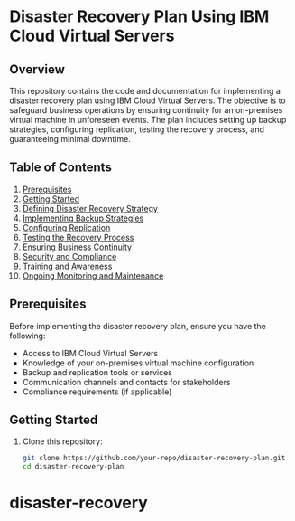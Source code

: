 # Disaster Recovery Plan Using IBM Cloud Virtual Servers

## Overview

This repository contains the code and documentation for implementing a disaster recovery plan using IBM Cloud Virtual Servers. The objective is to safeguard business operations by ensuring continuity for an on-premises virtual machine in unforeseen events. The plan includes setting up backup strategies, configuring replication, testing the recovery process, and guaranteeing minimal downtime.

## Table of Contents

1. [Prerequisites](#prerequisites)
2. [Getting Started](#getting-started)
3. [Defining Disaster Recovery Strategy](#defining-disaster-recovery-strategy)
4. [Implementing Backup Strategies](#implementing-backup-strategies)
5. [Configuring Replication](#configuring-replication)
6. [Testing the Recovery Process](#testing-the-recovery-process)
7. [Ensuring Business Continuity](#ensuring-business-continuity)
8. [Security and Compliance](#security-and-compliance)
9. [Training and Awareness](#training-and-awareness)
10. [Ongoing Monitoring and Maintenance](#ongoing-monitoring-and-maintenance)

## Prerequisites

Before implementing the disaster recovery plan, ensure you have the following:

- Access to IBM Cloud Virtual Servers
- Knowledge of your on-premises virtual machine configuration
- Backup and replication tools or services
- Communication channels and contacts for stakeholders
- Compliance requirements (if applicable)

## Getting Started

1. Clone this repository:

   ```bash
   git clone https://github.com/your-repo/disaster-recovery-plan.git
   cd disaster-recovery-plan
# disaster-recovery
